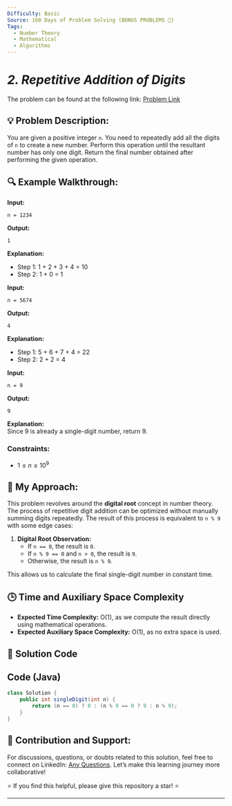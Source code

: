 ```yaml
---
Difficulty: Basic
Source: 160 Days of Problem Solving (BONUS PROBLEMS 🎁)
Tags:
  - Number Theory
  - Mathematical
  - Algorithms
---
```


#  _2. Repetitive Addition of Digits_ 

The problem can be found at the following link: [Problem Link](https://www.geeksforgeeks.org/batch/gfg-160-problems/track/array-bonus-problems/problem/repetitive-addition-of-digits2221)

## 💡 **Problem Description:**

You are given a positive integer `n`. You need to repeatedly add all the digits of `n` to create a new number. Perform this operation until the resultant number has only one digit. Return the final number obtained after performing the given operation.

## 🔍 **Example Walkthrough:**

**Input:**

```
n = 1234
```

**Output:**

```
1
```

**Explanation:**

- Step 1: 1 + 2 + 3 + 4 = 10
- Step 2: 1 + 0 = 1

**Input:**

```
n = 5674
```

**Output:**

```
4
```

**Explanation:**

- Step 1: 5 + 6 + 7 + 4 = 22
- Step 2: 2 + 2 = 4

**Input:**

```
n = 9
```

**Output:**

```
9
```

**Explanation:**  
Since 9 is already a single-digit number, return 9.

### **Constraints:**

- $1 \leq n \leq 10^9$

## 🎯 **My Approach:**

This problem revolves around the **digital root** concept in number theory. The process of repetitive digit addition can be optimized without manually summing digits repeatedly. The result of this process is equivalent to `n % 9` with some edge cases:

1. **Digital Root Observation:**
   - If `n == 0`, the result is `0`.
   - If `n % 9 == 0` and `n > 0`, the result is `9`.
   - Otherwise, the result is `n % 9`.

This allows us to calculate the final single-digit number in constant time.

## 🕒 **Time and Auxiliary Space Complexity**

- **Expected Time Complexity:** O(1), as we compute the result directly using mathematical operations.
- **Expected Auxiliary Space Complexity:** O(1), as no extra space is used.

## 📝 **Solution Code**

## Code (Java)

```java
class Solution {
    public int singleDigit(int n) {
        return (n == 0) ? 0 : (n % 9 == 0 ? 9 : n % 9);
    }
}
```
## 🎯 Contribution and Support:

For discussions, questions, or doubts related to this solution, feel free to connect on LinkedIn: [Any Questions](https://www.linkedin.com/in/sanjana-yadav007). Let’s make this learning journey more collaborative!

⭐ If you find this helpful, please give this repository a star! ⭐

---
